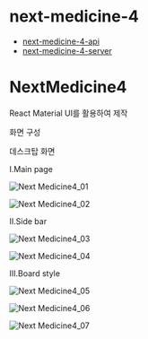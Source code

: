 # next-medicine-4

- [next-medicine-4-api](./api/README.md)
- [next-medicine-4-server](./server/README.md)
# NextMedicine4


React Material UI를 활용하여 제작

화면 구성

데스크탑 화면

Ⅰ.Main page

![Next Medicine4_01](https://user-images.githubusercontent.com/61033907/74708078-e45e2500-525e-11ea-8958-6b2380f961a2.PNG)

![Next Medicine4_02](https://user-images.githubusercontent.com/61033907/74708083-e7f1ac00-525e-11ea-9e8c-633421d80f21.PNG)

Ⅱ.Side bar

![Next Medicine4_03](https://user-images.githubusercontent.com/61033907/74711481-63575b80-5267-11ea-9ce8-db71ec9798b3.PNG)

![Next Medicine4_04](https://user-images.githubusercontent.com/61033907/74711485-64888880-5267-11ea-8e04-beb74ddbe4e5.PNG)

Ⅲ.Board style

![Next Medicine4_05](https://user-images.githubusercontent.com/61033907/74712033-bc73bf00-5268-11ea-9314-e385569cef4c.PNG)

![Next Medicine4_06](https://user-images.githubusercontent.com/61033907/74712035-bd0c5580-5268-11ea-9af4-d437b32f8bc6.PNG)

![Next Medicine4_07](https://user-images.githubusercontent.com/61033907/74712038-bda4ec00-5268-11ea-9134-bebed6714590.PNG)

